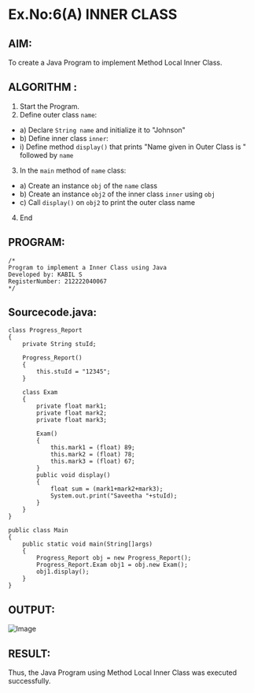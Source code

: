 # Ex.No:6(A)  INNER CLASS
## AIM:
To create a Java Program to implement Method Local Inner Class.

## ALGORITHM :
1.  Start the Program.
2.	Define outer class `name`:
-	a) Declare `String name` and initialize it to "Johnson"
-	b) Define inner class `inner`:
- i) Define method `display()` that prints "Name given in Outer Class is " followed by `name`
3.	In the `main` method of `name` class:
-	a) Create an instance `obj` of the `name` class
-	b) Create an instance `obj2` of the inner class `inner` using `obj`
-	c) Call `display()` on `obj2` to print the outer class name
4.	End
## PROGRAM:
 ```
/*
Program to implement a Inner Class using Java
Developed by: KABIL S
RegisterNumber: 212222040067
*/
```

## Sourcecode.java:
```
class Progress_Report
{
    private String stuId;
    
    Progress_Report()
    {
        this.stuId = "12345";
    }
    
    class Exam
    {
        private float mark1;
        private float mark2;
        private float mark3;
        
        Exam()
        {
            this.mark1 = (float) 89;
            this.mark2 = (float) 78;
            this.mark3 = (float) 67;
        }
        public void display()
        {
            float sum = (mark1+mark2+mark3);
            System.out.print("Saveetha "+stuId);
        }
    }
}

public class Main
{
    public static void main(String[]args)
    {
        Progress_Report obj = new Progress_Report();
        Progress_Report.Exam obj1 = obj.new Exam();
        obj1.display();
    }
}
```
## OUTPUT:

![Image](https://github.com/user-attachments/assets/d6131ade-8282-4b13-9167-61c9baa4be93)

## RESULT:
Thus, the Java Program using Method Local Inner Class was executed successfully.

